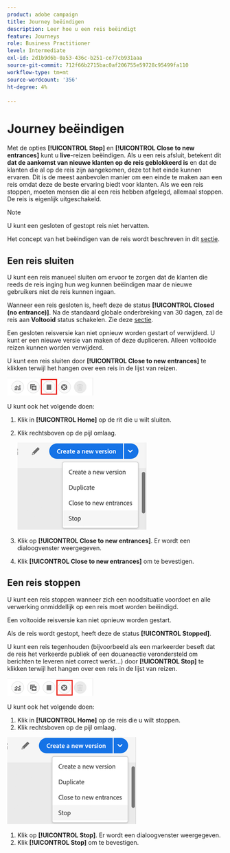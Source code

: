 ```yaml
---
product: adobe campaign
title: Journey beëindigen
description: Leer hoe u een reis beëindigt
feature: Journeys
role: Business Practitioner
level: Intermediate
exl-id: 2d1b9d6b-0a53-436c-b251-ce77cb931aaa
source-git-commit: 712f66b2715bac0af206755e59728c95499fa110
workflow-type: tm+mt
source-wordcount: '356'
ht-degree: 4%

---
```


# Journey beëindigen

Met de opties **[!UICONTROL Stop]** en **[!UICONTROL Close to new entrances]** kunt u **live**-reizen beëindigen. Als u een reis afsluit, betekent dit **dat de aankomst van nieuwe klanten op de reis geblokkeerd is** en dat de klanten die al op de reis zijn aangekomen, deze tot het einde kunnen ervaren. Dit is de meest aanbevolen manier om een einde te maken aan een reis omdat deze de beste ervaring biedt voor klanten. Als we een reis stoppen, moeten mensen die al een reis hebben afgelegd, allemaal stoppen. De reis is eigenlijk uitgeschakeld.

>[!NOTE]
>
>U kunt een gesloten of gestopt reis niet hervatten.
>
>Het concept van het beëindigen van de reis wordt beschreven in dit [sectie](../building-journeys/journey.md#ending_a_journey).

## Een reis sluiten

U kunt een reis manueel sluiten om ervoor te zorgen dat de klanten die reeds de reis inging hun weg kunnen beëindigen maar de nieuwe gebruikers niet de reis kunnen ingaan.

Wanneer een reis gesloten is, heeft deze de status **[!UICONTROL Closed (no entrance)]**. Na de standaard globale onderbreking van 30 dagen, zal de reis aan **Voltooid** status schakelen. Zie deze [sectie](../building-journeys/changing-properties.md#entrance).

Een gesloten reisversie kan niet opnieuw worden gestart of verwijderd. U kunt er een nieuwe versie van maken of deze dupliceren. Alleen voltooide reizen kunnen worden verwijderd.

U kunt een reis sluiten door **[!UICONTROL Close to new entrances]** te klikken terwijl het hangen over een reis in de lijst van reizen.

![](../assets/do-not-localize/journey-finish-quick-action.png)

U kunt ook het volgende doen:

1. Klik in **[!UICONTROL Home]** op de rit die u wilt sluiten.
1. Klik rechtsboven op de pijl omlaag.

   ![](../assets/finish_drop_down_list.png)

1. Klik op **[!UICONTROL Close to new entrances]**. Er wordt een dialoogvenster weergegeven.
1. Klik **[!UICONTROL Close to new entrances]** om te bevestigen.

## Een reis stoppen

U kunt een reis stoppen wanneer zich een noodsituatie voordoet en alle verwerking onmiddellijk op een reis moet worden beëindigd.

Een voltooide reisversie kan niet opnieuw worden gestart.

Als de reis wordt gestopt, heeft deze de status **[!UICONTROL Stopped]**.

U kunt een reis tegenhouden (bijvoorbeeld als een markeerder beseft dat de reis het verkeerde publiek of een douaneactie verondersteld om berichten te leveren niet correct werkt...) door **[!UICONTROL Stop]** te klikken terwijl het hangen over een reis in de lijst van reizen.

![](../assets/do-not-localize/journey-stop-quick-action.png)

U kunt ook het volgende doen:

1. Klik in **[!UICONTROL Home]** op de reis die u wilt stoppen.
1. Klik rechtsboven op de pijl omlaag.

![](../assets/finish_drop_down_list.png)

1. Klik op **[!UICONTROL Stop]**. Er wordt een dialoogvenster weergegeven.
1. Klik **[!UICONTROL Stop]** om te bevestigen.
